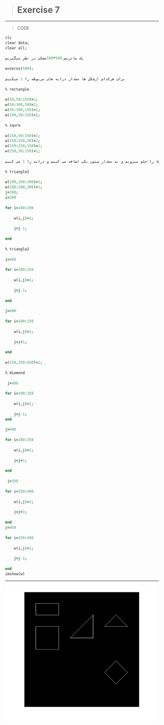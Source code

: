 > # Exercise 7
> 
***
>CODE
 
```ruby
clc
clear data;
clear all;

یک ماتریس 500*500مشکی در نظر میگیریم

w=zeros(500);

برای هرکدام ازشکل ها مقدار درایه های مربوطه را 1 میکنیم

% rectangle

w(50,50:150)=1;
w(50:100,50)=1;
w(50:100,150)=1;
w(100,50:150)=1;

% squre

w(150,50:150)=1;
w(150:250,50)=1;
w(150:250,150)=1;
w(250,50:150)=1;

برای رسم اضلاع مورب مثلث و لوزی به ترتیب سطرها را جلو میرویم و به مقدار ستون یکی اضافه می کنیم و درایه را 1 می کنیم.

% triangle1

w(200,200:300)=1;
w(100:200,300)=1;
j=300;
i=100

for i=100:200
    
    w(i,j)=1;
    
    j=j-1;
    
end

% triangle2

j=400

for i=100:150

    w(i,j)=1;
    
    j=j-1;
    
end

j=400

for i=100:150

    w(i,j)=1;
    
    j=j+1;
    
end

w(150,350:450)=1;

% diomond

 j=400
 
for i=300:350

    w(i,j)=1;
    
    j=j-1;
end

j=400

for i=300:350

    w(i,j)=1;
    
    j=j+1;
    
end 

 j=350
 
for i=350:400

    w(i,j)=1;
    
    j=j+1;
    
end
j=450

for i=350:400

    w(i,j)=1;
    
    j=j-1;
    
end 
imshow(w) 
```
***
![alt text](https://github.com/semnan-university-ai/image-processing-class/blob/main/excersiecs/afsaneh427726/7/soal7.2.jpg)



